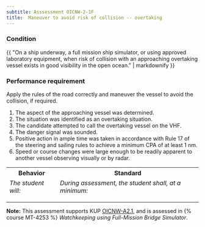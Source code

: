 ```yaml
---
subtitle: Asssessment OICNW-2-1F
title:  Maneuver to avoid risk of collision -- overtaking
---
```




### Condition

{{ "On a ship underway, a full mission ship simulator, or using approved laboratory equipment, when risk of collision with an approaching overtaking vessel exists in good visibility in the open ocean." | markdownify }}

### Performance requirement 

<table width='100%' class='Guidelines'>
 <thead>
 <tr>
     <th class='thirty'>Behavior</th>
     <th class='seventy'>Standard</th>
 </tr>
 <tr>
     <td><em>The student will:</em></td>
     <td><em>During assessment, the student shall, at a minimum:</em></td>
 </tr>
 </thead>
 <tbody>


<!--rowstart-->

Apply the rules of the road correctly and maneuver the vessel to avoid the collision, if required.

<!--cellbreak-->

1. The aspect of the approaching vessel was determined.
2. The situation was identified as an overtaking situation.
3. The candidate attempted to call the overtaking vessel on the VHF.
4. The danger signal was sounded.
5. Positive action in ample time was taken in accordance with Rule 17 of the steering and sailing rules to achieve a minimum CPA of at least 1 nm.
6. Speed or course changes were large enough to be readily apparent to another vessel observing visually or by radar.

<!--rowend-->


 </tbody>
 </table>



*****

**Note:** This assessment supports KUP [OICNW-A2.1]({{site.baseurl}}/tables/21.html#OICNW-A2.1), and is assessed in  {% course  MT-4253 %}  *Watchkeeping using Full-Mission Bridge Simulator*. 

